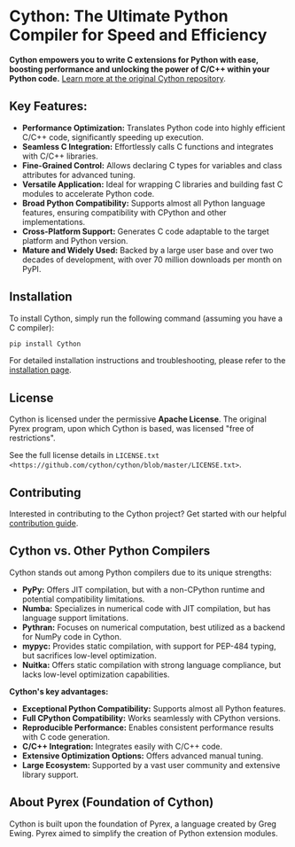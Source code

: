 # Cython: The Ultimate Python Compiler for Speed and Efficiency

**Cython empowers you to write C extensions for Python with ease, boosting performance and unlocking the power of C/C++ within your Python code.**  [Learn more at the original Cython repository](https://github.com/cython/cython).

## Key Features:

*   **Performance Optimization:** Translates Python code into highly efficient C/C++ code, significantly speeding up execution.
*   **Seamless C Integration:** Effortlessly calls C functions and integrates with C/C++ libraries.
*   **Fine-Grained Control:** Allows declaring C types for variables and class attributes for advanced tuning.
*   **Versatile Application:** Ideal for wrapping C libraries and building fast C modules to accelerate Python code.
*   **Broad Python Compatibility:** Supports almost all Python language features, ensuring compatibility with CPython and other implementations.
*   **Cross-Platform Support:** Generates C code adaptable to the target platform and Python version.
*   **Mature and Widely Used:** Backed by a large user base and over two decades of development, with over 70 million downloads per month on PyPI.

## Installation

To install Cython, simply run the following command (assuming you have a C compiler):

```bash
pip install Cython
```

For detailed installation instructions and troubleshooting, please refer to the [installation page](https://docs.cython.org/en/latest/src/quickstart/install.html).

## License

Cython is licensed under the permissive **Apache License**. The original Pyrex program, upon which Cython is based, was licensed "free of restrictions".

See the full license details in `LICENSE.txt <https://github.com/cython/cython/blob/master/LICENSE.txt>`.

## Contributing

Interested in contributing to the Cython project?  Get started with our helpful [contribution guide](https://github.com/cython/cython/blob/master/docs/CONTRIBUTING.rst).

## Cython vs. Other Python Compilers

Cython stands out among Python compilers due to its unique strengths:

*   **PyPy:** Offers JIT compilation, but with a non-CPython runtime and potential compatibility limitations.
*   **Numba:** Specializes in numerical code with JIT compilation, but has language support limitations.
*   **Pythran:**  Focuses on numerical computation, best utilized as a backend for NumPy code in Cython.
*   **mypyc:**  Provides static compilation, with support for PEP-484 typing, but sacrifices low-level optimization.
*   **Nuitka:** Offers static compilation with strong language compliance, but lacks low-level optimization capabilities.

**Cython's key advantages:**

*   **Exceptional Python Compatibility:** Supports almost all Python features.
*   **Full CPython Compatibility:** Works seamlessly with CPython versions.
*   **Reproducible Performance:** Enables consistent performance results with C code generation.
*   **C/C++ Integration:** Integrates easily with C/C++ code.
*   **Extensive Optimization Options:** Offers advanced manual tuning.
*   **Large Ecosystem:** Supported by a vast user community and extensive library support.

## About Pyrex (Foundation of Cython)

Cython is built upon the foundation of Pyrex, a language created by Greg Ewing. Pyrex aimed to simplify the creation of Python extension modules.
